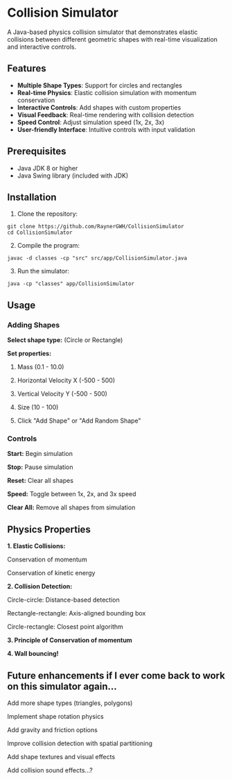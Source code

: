 # Collision Simulator

A Java-based physics collision simulator that demonstrates elastic collisions between different geometric shapes with real-time visualization and interactive controls.  

## Features

- **Multiple Shape Types**: Support for circles and rectangles
- **Real-time Physics**: Elastic collision simulation with momentum conservation
- **Interactive Controls**: Add shapes with custom properties
- **Visual Feedback**: Real-time rendering with collision detection
- **Speed Control**: Adjust simulation speed (1x, 2x, 3x)
- **User-friendly Interface**: Intuitive controls with input validation

## Prerequisites

- Java JDK 8 or higher
- Java Swing library (included with JDK)

## Installation

1. Clone the repository:
```
git clone https://github.com/RaynerGWH/CollisionSimulator
cd CollisionSimulator
```

2. Compile the program:
```
javac -d classes -cp "src" src/app/CollisionSimulator.java
```

3. Run the simulator:
```
java -cp "classes" app/CollisionSimulator
```


## Usage
### Adding Shapes

**Select shape type:** (Circle or Rectangle)

**Set properties:**

1. Mass (0.1 - 10.0)

2. Horizontal Velocity X (-500 - 500)

3. Vertical Velocity Y (-500 - 500)

4. Size (10 - 100)

5. Click "Add Shape" or "Add Random Shape"

### Controls

**Start:** Begin simulation

**Stop:** Pause simulation

**Reset:** Clear all shapes

**Speed:** Toggle between 1x, 2x, and 3x speed

**Clear All:** Remove all shapes from simulation

## Physics Properties

**1. Elastic Collisions:**

Conservation of momentum

Conservation of kinetic energy

**2. Collision Detection:**

Circle-circle: Distance-based detection

Rectangle-rectangle: Axis-aligned bounding box

Circle-rectangle: Closest point algorithm

**3. Principle of Conservation of momentum**

**4. Wall bouncing!**

## Future enhancements if I ever come back to work on this simulator again...

 Add more shape types (triangles, polygons)
 
 Implement shape rotation physics
 
 Add gravity and friction options
 
 Improve collision detection with spatial partitioning
 
 Add shape textures and visual effects

 Add collision sound effects...?
